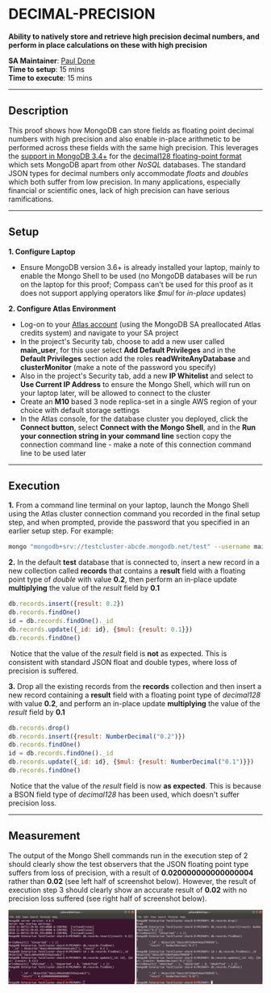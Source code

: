 # DECIMAL-PRECISION

__Ability to natively store and retrieve high precision decimal numbers, and perform in place calculations on these with high precision__

__SA Maintainer__: [Paul Done](mailto:paul.done@mongodb.com) <br/>
__Time to setup__: 15 mins <br/>
__Time to execute__: 15 mins <br/>


---
## Description

This proof shows how MongoDB can store fields as floating point decimal numbers with high precision and also enable in-place arithmetic to be performed across these fields with the same high precision. This leverages the [support in MongoDB 3.4+](https://docs.mongodb.com/manual/tutorial/model-monetary-data/) for the [decimal128 floating-point format](https://en.wikipedia.org/wiki/Decimal128_floating-point_format) which sets MongoDB apart from other _NoSQL_ databases. The standard JSON types for decimal numbers only accommodate _floats_ and _doubles_ which both suffer from low precision. In many applications, especially financial or scientific ones, lack of high precision can have serious ramifications.


---
## Setup
__1. Configure Laptop__
* Ensure MongoDB version 3.6+ is already installed your laptop, mainly to enable the Mongo Shell to be used (no MongoDB databases will be run on the laptop for this proof; Compass can't be used for this proof as it does not support applying operators like _$mul_ for _in-place_ updates)

__2. Configure Atlas Environment__
* Log-on to your [Atlas account](http://cloud.mongodb.com) (using the MongoDB SA preallocated Atlas credits system) and navigate to your SA project
* In the project's Security tab, choose to add a new user called __main_user__, for this user select __Add Default Privileges__ and in the __Default Privileges__ section add the roles __readWriteAnyDatabase__ and __clusterMonitor__ (make a note of the password you specify)
* Also in the project's Security tab, add a new __IP Whitelist__ and select to __Use Current IP Address__ to ensure the Mongo Shell, which will run on your laptop later, will be allowed to connect to the cluster
* Create an __M10__ based 3 node replica-set in a single AWS region of your choice with default storage settings
* In the Atlas console, for the database cluster you deployed, click the __Connect button__, select __Connect with the Mongo Shell__, and in the __Run your connection string in your command line__ section copy the connection command line - make a note of this connection command line to be used later


---
## Execution
__1.__ From a command line terminal on your laptop, launch the Mongo Shell using the Atlas cluster connection command you recorded in the final setup step, and when prompted, provide the password that you specified in an earlier setup step. For example:
  ```bash
  mongo "mongodb+srv://testcluster-abcde.mongodb.net/test" --username main_user 
  ```
__2.__ In the default __test__ database that is connected to, insert a new record in a new collection called __records__ that contains a __result__ field with a floating point type of _double_ with value __0.2__, then perform an in-place update __multiplying__ the value of the _result_ field by __0.1__
  ```js
  db.records.insert({result: 0.2})
  db.records.findOne()
  id = db.records.findOne()._id
  db.records.update({_id: id}, {$mul: {result: 0.1}})
  db.records.findOne()
  ```
&nbsp;Notice that the value of the _result_ field is __not__ as expected. This is consistent with standard JSON float and double types, where loss of precision is suffered.

__3.__ Drop all the existing records from the __records__ collection and then insert a new record containing a __result__ field with a floating point type of _decimal128_ with value __0.2__, and perform an in-place update __multiplying__ the value of the _result_ field by __0.1__
  ```js
  db.records.drop()
  db.records.insert({result: NumberDecimal("0.2")})
  db.records.findOne()
  id = db.records.findOne()._id
  db.records.update({_id: id}, {$mul: {result: NumberDecimal("0.1")}})
  db.records.findOne()
  ```
&nbsp;Notice that the value of the _result_ field is now __as expected__. This is because a BSON field type of _decimal128_ has been used, which doesn't suffer precision loss.

 
---
## Measurement
The output of the Mongo Shell commands run in the execution step of 2 should clearly show the test observers that the JSON floating point type suffers from loss of precision, with a result of __0.020000000000000004__ rather than __0.02__ (see left half of screenshot below). However, the result of execution step 3 should clearly show an accurate result of __0.02__ with no precision loss suffered (see right half of screenshot below).

![decimal](img/decimal.png "decimal")

